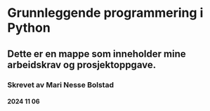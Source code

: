# Grunnleggende programmering i Python
## Dette er en mappe som inneholder mine arbeidskrav og prosjektoppgave.
### Skrevet av Mari Nesse Bolstad
#### 2024 11 06
